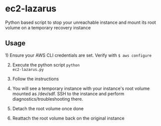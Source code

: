# ec2-lazarus
<p>Python based script to stop your unreachable instance and mount its root volume on a temporary recovery instance</p>

<h2>Usage</h2>
1) Ensure your AWS CLI credentials are set. Verify with <code>$ aws configure</code>

2) Execute the python script <code>python ec2-lazarus.py</code>

3) Follow the instructions

4) You will see a temporary instance with your instance's root volume mounted as /dev/sdf. SSH to the instance and perform diagnostics/troubleshooting there.

5) Detach the root volume once done

6) Reattach the root volume back on the original instance
